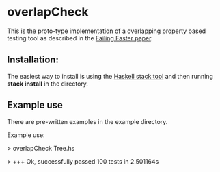# overlapCheck

This is the proto-type implementation of a overlapping property
based testing tool as described in the [Failing Faster paper](https://github.com/JonFowler/overlapCheck/blob/master/FailingFasterPaper.pdf).

## Installation:

The easiest way to install is using the [Haskell stack tool](https://docs.haskellstack.org/en/stable/README/#how-to-install)
and then running **stack install** in the directory.

## Example use

There are pre-written examples in the example directory.

Example use:

\> overlapCheck Tree.hs

\> +++ Ok, successfully passed 100 tests in 2.501164s
